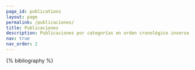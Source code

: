 ```yaml
---
page_id: publications
layout: page
permalink: /publicaciones/
title: Publicaciones
description: Publicaciones por categorías en orden cronológico inverso.
nav: true
nav_order: 2
---
```


<!-- _pages/publications.md -->
<div class="publications">

{% bibliography %}

</div>
